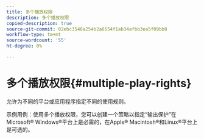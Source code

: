```yaml
---
title: 多个播放权限
description: 多个播放权限
copied-description: true
source-git-commit: 02ebc3548a254b2a6554f1ab34afbb3ea5f09bb8
workflow-type: tm+mt
source-wordcount: '55'
ht-degree: 0%

---
```


# 多个播放权限{#multiple-play-rights}

允许为不同的平台或应用程序指定不同的使用规则。

示例用例：使用多个播放权限，您可以创建一个策略以指定“输出保护”在Microsoft® Windows®平台上是必需的，在Apple® Macintosh®和Linux®平台上是可选的。

